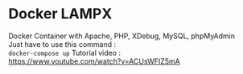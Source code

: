 # Docker LAMPX

Docker Container with Apache, PHP, XDebug, MySQL, phpMyAdmin  
Just have to use this command :  
``docker-compose up``
Tutorial video :  
https://www.youtube.com/watch?v=ACUsWFIZ5mA
